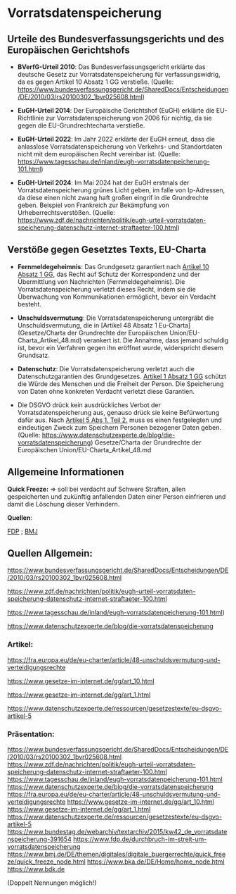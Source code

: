 # Vorratsdatenspeicherung



## Urteile des Bundesverfassungsgerichts und des Europäischen Gerichtshofs

- **BVerfG-Urteil 2010**: Das Bundesverfassungsgericht erklärte das deutsche Gesetz zur Vorratsdatenspeicherung für verfassungswidrig, da es gegen Artikel 10 Absatz 1 GG verstieße. (Quelle: https://www.bundesverfassungsgericht.de/SharedDocs/Entscheidungen/DE/2010/03/rs20100302_1bvr025608.html)

- **EuGH-Urteil 2014**: Der Europäische Gerichtshof (EuGH) erklärte die EU-Richtlinie zur Vorratsdatenspeicherung von 2006 für nichtig, da sie gegen die EU-Grundrechtecharta verstieße.

-  **EuGH-Urteil 2022**: Im Jahr 2022 erklärte der EuGH erneut, dass die anlasslose Vorratsdatenspeicherung von Verkehrs- und Standortdaten nicht mit dem europäischen Recht vereinbar ist. (Quelle: https://www.tagesschau.de/inland/eugh-vorratsdatenpeicherung-101.html)


- **EuGH-Urteil 2024**: Im Mai 2024 hat der EuGH erstmals der Vorratsdatenspeicherung grünes Licht geben, im falle von Ip-Adressen, da diese einen nicht zwang haft großen eingrif in die Grundrechte geben. Beispiel von Frankreich zur Bekämpfung von Urheberrechtsverstößen. (Quelle: https://www.zdf.de/nachrichten/politik/eugh-urteil-vorratsdaten-speicherung-datenschutz-internet-straftaeter-100.html)



## Verstöße gegen Gesetztes Texts, EU-Charta


- **Fernmeldegeheimnis**: Das Grundgesetz garantiert nach [Artikel 10 Absatz 1 GG](Gesetze/GG/GG_Artikel_10.md), das Recht auf Schutz der Korrespondenz und der Übermittlung von Nachrichten (Fernmeldegeheimnis). Die Vorratsdatenspeicherung verletzt dieses Recht, indem sie die Überwachung von Kommunikationen ermöglicht, bevor ein Verdacht besteht.

- **Unschuldsvermutung**: Die Vorratsdatenspeicherung untergräbt die Unschuldsvermutung, die in [Artikel 48 Absatz 1 Eu-Charta](Gesetze/Charta der Grundrechte der Europäischen Union/EU-Charta_Artikel_48.md) verankert ist. Die Annahme, dass jemand schuldig ist, bevor ein Verfahren gegen ihn eröffnet wurde, widerspricht diesem Grundsatz.

- **Datenschutz**: Die Vorratsdatenspeicherung verletzt auch die Datenschutzgarantien des Grundgesetzes. [Artikel 1 Absatz 1 GG](Gesetze/GG/GG_Artikel_1.md#(1)) schützt die Würde des Menschen und die Freiheit der Person. Die Speicherung von Daten ohne konkreten Verdacht verletzt diese Garantien.

- Die DSGVO drück kein ausdrückliches Verbot der Vorratsdatenspeicherung aus, genauso drück sie keine Befürwortung dafür aus. Nach [Artikel 5 Abs 1. Teil 2.](DSGVO_Artikel_5#2.)  muss es einen festgelegten und eindeutigen Zweck zum Speichern Personen bezogener Daten geben. (Quelle: https://www.datenschutzexperte.de/blog/die-vorratsdatenspeicherung)
Gesetze/Charta der Grundrechte der Europäischen Union/EU-Charta_Artikel_48.md


## Allgemeine Informationen

**Quick Freeze:** 
=> soll bei verdacht auf Schwere Straften, allen gespeicherten und zukünftig anfallenden Daten einer Person einfrieren und damit die Löschung dieser Verhindern.

**Quellen**:

[FDP](https://www.fdp.de/durchbruch-im-streit-um-vorratsdatenspeicherung) ;  [BMJ](https://www.bmj.de/DE/themen/digitales/digitale_buergerrechte/quick_freeze/quick_freeze_node.html) 



## Quellen Allgemein:

https://www.bundesverfassungsgericht.de/SharedDocs/Entscheidungen/DE/2010/03/rs20100302_1bvr025608.html

 https://www.zdf.de/nachrichten/politik/eugh-urteil-vorratsdaten-speicherung-datenschutz-internet-straftaeter-100.html

 https://www.tagesschau.de/inland/eugh-vorratsdatenpeicherung-101.html)

https://www.datenschutzexperte.de/blog/die-vorratsdatenspeicherung


### Artikel:

https://fra.europa.eu/de/eu-charter/article/48-unschuldsvermutung-und-verteidigungsrechte

https://www.gesetze-im-internet.de/gg/art_10.html

https://www.gesetze-im-internet.de/gg/art_1.html

https://www.datenschutzexperte.de/ressourcen/gesetzestexte/eu-dsgvo-artikel-5




### Präsentation:

https://www.bundesverfassungsgericht.de/SharedDocs/Entscheidungen/DE/2010/03/rs20100302_1bvr025608.html
https://www.zdf.de/nachrichten/politik/eugh-urteil-vorratsdaten-speicherung-datenschutz-internet-straftaeter-100.html
https://www.tagesschau.de/inland/eugh-vorratsdatenpeicherung-101.html
https://www.datenschutzexperte.de/blog/die-vorratsdatenspeicherung
https://fra.europa.eu/de/eu-charter/article/48-unschuldsvermutung-und-verteidigungsrechte
https://www.gesetze-im-internet.de/gg/art_10.html
https://www.gesetze-im-internet.de/gg/art_1.html
https://www.datenschutzexperte.de/ressourcen/gesetzestexte/eu-dsgvo-artikel-5
https://www.bundestag.de/webarchiv/textarchiv/2015/kw42_de_vorratsdatenspeicherung-391654
https://www.fdp.de/durchbruch-im-streit-um-vorratsdatenspeicherung
https://www.bmj.de/DE/themen/digitales/digitale_buergerrechte/quick_freeze/quick_freeze_node.html
https://www.bka.de/DE/Home/home_node.html
https://www.bdk.de



(Doppelt Nennungen möglich!)

